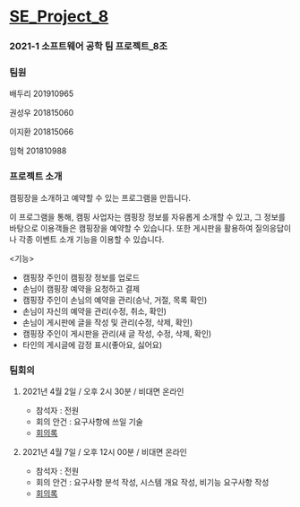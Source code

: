 # [SE_Project_8](https://github.com/SMU-EB0055/SE2021_HAEA0008_2)

### 2021-1 소프트웨어 공학 팀 프로젝트_8조


### 팀원

배두리 201910965

권성우 201815060

이지환 201815066

임혁     201810988


### 프로젝트 소개


캠핑장을 소개하고 예약할 수 있는 프로그램을 만듭니다.

이 프로그램을 통해, 캠핑 사업자는 캠핑장 정보를 자유롭게 소개할 수 있고, 그 정보를 바탕으로 이용객들은 캠핑장을 예약할 수 있습니다.
또한 게시판을 활용하여 질의응답이나 각종 이벤트 소개 기능을 이용할 수 있습니다.

<기능>

* 캠핑장 주인이 캠핑장 정보를 업로드
* 손님이 캠핑장 예약을 요청하고 결제
* 캠핑장 주인이 손님의 예약을 관리(승낙, 거절, 목록 확인)
* 손님이 자신의 예약을 관리(수정, 취소, 확인)
* 손님이 게시판에 글을 작성 및 관리(수정, 삭제, 확인)
* 캠핑장 주인이 게시판을 관리(새 글 작성, 수정, 삭제, 확인)
* 타인의 게시글에 감정 표시(좋아요, 싫어요)


### 팀회의

1. 2021년 4월 2일 / 오후 2시 30분 / 비대면 온라인
    - 참석자 : 전원
    - 회의 안건 : 요구사항에 쓰일 기술
    - [회의록](./log/1.md)

2. 2021년 4월 7일 / 오후 12시 00분 / 비대면 온라인
    - 참석자 : 전원
    - 회의 안건 : 요구사항 분석 작성, 시스템 개요 작성, 비기능 요구사항 작성
    - [회의록](./log/2.md)
